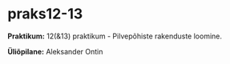 # praks12-13

**Praktikum:** 12(&amp;13) praktikum - Pilvepõhiste rakenduste loomine.

**Üliõpilane:** Aleksander Ontin
